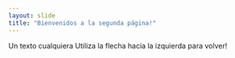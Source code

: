 ```yaml
---
layout: slide
title: "Bienvenidos a la segunda página!"
---
```

Un texto cualquiera
Utiliza la flecha hacia la izquierda para volver!

